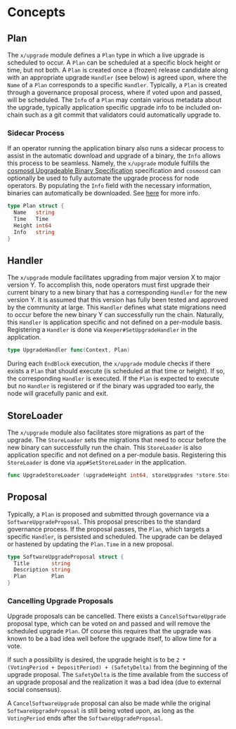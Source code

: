 <!--
order: 1
-->

# Concepts

## Plan

The `x/upgrade` module defines a `Plan` type in which a live upgrade is scheduled
to occur. A `Plan` can be scheduled at a specific block height or time, but not both.
A `Plan` is created once a (frozen) release candidate along with an appropriate upgrade
`Handler` (see below) is agreed upon, where the `Name` of a `Plan` corresponds to a
specific `Handler`. Typically, a `Plan` is created through a governance proposal
process, where if voted upon and passed, will be scheduled. The `Info` of a `Plan`
may contain various metadata about the upgrade, typically application specific
upgrade info to be included on-chain such as a git commit that validators could
automatically upgrade to.

### Sidecar Process

If an operator running the application binary also runs a sidecar process to assist
in the automatic download and upgrade of a binary, the `Info` allows this process to
be seamless. Namely, the `x/upgrade` module fulfills the
[cosmosd Upgradeable Binary Specification](https://github.com/regen-network/cosmosd#upgradeable-binary-specification)
specification and `cosmosd` can optionally be used to fully automate the upgrade
process for node operators. By populating the `Info` field with the necessary information,
binaries can automatically be downloaded. See [here](https://github.com/regen-network/cosmosd#auto-download)
for more info.

```go
type Plan struct {
  Name   string
  Time   Time
  Height int64
  Info   string
}
```

## Handler

The `x/upgrade` module facilitates upgrading from major version X to major version Y. To
accomplish this, node operators must first upgrade their current binary to a new
binary that has a corresponding `Handler` for the new version Y. It is assumed that
this version has fully been tested and approved by the community at large. This
`Handler` defines what state migrations need to occur before the new binary Y
can successfully run the chain. Naturally, this `Handler` is application specific
and not defined on a per-module basis. Registering a `Handler` is done via
`Keeper#SetUpgradeHandler` in the application.

```go
type UpgradeHandler func(Context, Plan)
```

During each `EndBlock` execution, the `x/upgrade` module checks if there exists a
`Plan` that should execute (is scheduled at that time or height). If so, the corresponding
`Handler` is executed. If the `Plan` is expected to execute but no `Handler` is registered
or if the binary was upgraded too early, the node will gracefully panic and exit.

## StoreLoader

The `x/upgrade` module also facilitates store migrations as part of the upgrade. The
`StoreLoader` sets the migrations that need to occur before the new binary can 
successfully run the chain. This `StoreLoader` is also application specific and 
not defined on a per-module basis. Registering this `StoreLoader` is done via
`app#SetStoreLoader` in the application.

```go
func UpgradeStoreLoader (upgradeHeight int64, storeUpgrades *store.StoreUpgrades) baseapp.StoreLoader
```

## Proposal

Typically, a `Plan` is proposed and submitted through governance via a `SoftwareUpgradeProposal`.
This proposal prescribes to the standard governance process. If the proposal passes,
the `Plan`, which targets a specific `Handler`, is persisted and scheduled. The
upgrade can be delayed or hastened by updating the `Plan.Time` in a new proposal.

```go
type SoftwareUpgradeProposal struct {
  Title       string
  Description string
  Plan        Plan
}
```

### Cancelling Upgrade Proposals

Upgrade proposals can be cancelled. There exists a `CancelSoftwareUpgrade` proposal
type, which can be voted on and passed and will remove the scheduled upgrade `Plan`.
Of course this requires that the upgrade was known to be a bad idea well before the
upgrade itself, to allow time for a vote.

If such a possibility is desired, the upgrade height is to be
`2 * (VotingPeriod + DepositPeriod) + (SafetyDelta)` from the beginning of the
upgrade proposal. The `SafetyDelta` is the time available from the success of an
upgrade proposal and the realization it was a bad idea (due to external social consensus).

A `CancelSoftwareUpgrade` proposal can also be made while the original
`SoftwareUpgradeProposal` is still being voted upon, as long as the `VotingPeriod`
ends after the `SoftwareUpgradeProposal`.
